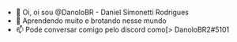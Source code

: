 - 👋 Oi, oi sou @DanoloBR - Daniel Simonetti Rodrigues
- 🌱 Aprendendo muito e brotando nesse mundo
- 📫 Pode conversar comigo pelo discord como[> DanoloBR2#5101

